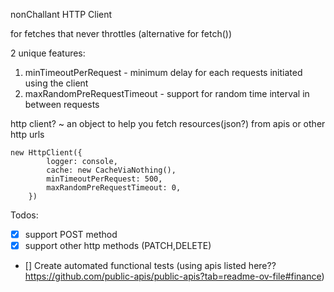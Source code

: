 nonChallant HTTP Client


for fetches that never throttles
(alternative for fetch())

2 unique features:
1. minTimeoutPerRequest - minimum delay for each requests initiated using the client
2. maxRandomPreRequestTimeout - support for random time interval in between requests

http client? ~ an object to help you fetch resources(json?) from apis or other http urls


```
new HttpClient({
        logger: console,
        cache: new CacheViaNothing(),
        minTimeoutPerRequest: 500,
        maxRandomPreRequestTimeout: 0,
    })
```


Todos:
 * [x] support POST method
 * [x] support other http methods (PATCH,DELETE)
 * [] Create automated functional tests (using apis listed here?? https://github.com/public-apis/public-apis?tab=readme-ov-file#finance)